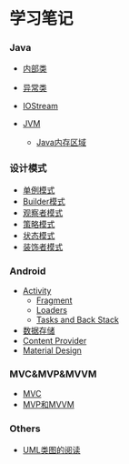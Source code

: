 ﻿学习笔记
============
### Java

* [内部类](https://github.com/Joki-memeda/MyLearning/blob/master/Java/内部类.md)
* [异常类](https://github.com/Joki-memeda/MyLearning/blob/master/Java/异常类.md)
* [IOStream](https://github.com/Joki-memeda/MyLearning/blob/master/Java/IOStream.md)
* [JVM](https://github.com/Joki-memeda/MyLearning/blob/master/Java/IOStream.md)
     
     * [Java内存区域](https://github.com/Joki-memeda/MyLearning/blob/master/Java/JVM/Java%E5%86%85%E5%AD%98%E5%8C%BA%E5%9F%9F.md)

### 设计模式

* [单例模式](https://github.com/Joki-memeda/MyLearning/blob/master/DesignPattern/%E5%8D%95%E4%BE%8B%E6%A8%A1%E5%BC%8F.md)
* [Builder模式](https://github.com/Joki-memeda/MyLearning/blob/master/DesignPattern/Builder%E6%A8%A1%E5%BC%8F.md)
* [观察者模式](https://github.com/Joki-memeda/MyLearning/blob/master/DesignPattern/Observer模式.md)
* [策略模式](https://github.com/Joki-memeda/MyLearning/blob/master/DesignPattern/%E7%AD%96%E7%95%A5%E6%A8%A1%E5%BC%8F.md)
* [状态模式](https://github.com/Joki-memeda/MyLearning/blob/master/DesignPattern/状态模式.md)
* [装饰者模式](https://github.com/Joki-memeda/MyLearning/tree/master/DesignPattern/Decorator%20Pattern)
### Android

* [Activity](https://github.com/Joki-memeda/MyLearning/blob/master/Android%E6%9E%B6%E6%9E%84/Activity)
    * [Fragment](https://github.com/Joki-memeda/MyLearning/blob/master/Android%E6%9E%B6%E6%9E%84/Activity/Fragment.md)
    * [Loaders](https://github.com/Joki-memeda/MyLearning/blob/master/Android%E6%9E%B6%E6%9E%84/Activity/Loaders.md)
    * [Tasks and Back Stack](https://github.com/Joki-memeda/MyLearning/blob/master/Android%E6%9E%B6%E6%9E%84/Activity/.md)
* [数据存储](https://github.com/Joki-memeda/MyLearning/blob/master/Android%E6%9E%B6%E6%9E%84/Android%E5%9F%BA%E7%A1%80/%E6%95%B0%E6%8D%AE%E5%AD%98%E5%82%A8.md)
* [Content Provider](https://github.com/Joki-memeda/MyLearning/blob/master/Android%E6%9E%B6%E6%9E%84/Android%E5%9F%BA%E7%A1%80/%E6%8E%A2%E7%A9%B6%E5%86%85%E5%AE%B9%E6%8F%90%E4%BE%9B%E5%99%A8.md)
* [Material Design]()
### MVC&MVP&MVVM
* [MVC](https://github.com/Joki-memeda/MyLearning/blob/master/DesignPattern/%E7%BB%8F%E5%85%B8MVC.md)
* [MVP和MVVM](https://github.com/Joki-memeda/MyLearning/blob/master/Android%E6%9E%B6%E6%9E%84/MVP%E5%92%8CMVVM%E6%A1%86%E6%9E%B6.md)
### Others
* [UML类图的阅读](https://github.com/Joki-memeda/MyLearning/blob/master/Others/UML%E7%B1%BB%E5%9B%BE%E7%9A%84%E9%98%85%E8%AF%BB.md)
